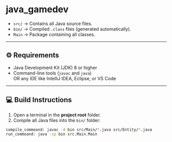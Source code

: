 # java_gamedev


- `src/` → Contains all Java source files.  
- `bin/` → Compiled `.class` files (generated automatically).  
- `Main` → Package containing all classes.  

---

## ⚙️ Requirements

- Java Development Kit (JDK) 8 or higher
- Command-line tools (`javac` and `java`)  
  OR any IDE like IntelliJ IDEA, Eclipse, or VS Code

---

## 💻 Build Instructions

1. Open a terminal in the **project root** folder.  
2. Compile all Java files into the `bin/` folder:

```bash
compile_commoand: javac -d bin src/Main/*.java src/Entity/*.java
run_commoand: java -cp bin src.Main.Main
